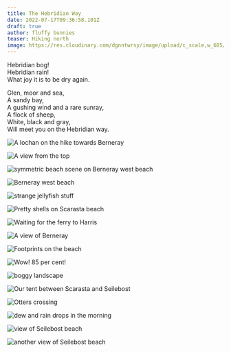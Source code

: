 ```yaml
---
title: The Hebridian Way
date: 2022-07-17T09:36:58.101Z
draft: true
author: fluffy bunnies
teaser: Hiking north
image: https://res.cloudinary.com/dgnntwrsy/image/upload/c_scale,w_685/v1658053124/IMG_20220629_112646_pt55pl.jpg
---
```

Hebridian bog!\
Hebridian rain!\
What joy it is to be dry again.

Glen, moor and sea,\
A sandy bay,\
A gushing wind and a rare sunray,\
A flock of sheep,\
White, black and gray,\
Will meet you on the Hebridian way.

![A lochan on the hike towards Berneray](https://res.cloudinary.com/dgnntwrsy/image/upload/c_scale,w_820/v1658053123/IMG_20220629_120449_hms0p4.jpg)

![A view from the top](https://res.cloudinary.com/dgnntwrsy/image/upload/c_scale,w_775/v1658053125/IMG_20220629_120721_k5nwqn.jpg)

![symmetric beach scene on Berneray west beach](https://res.cloudinary.com/dgnntwrsy/image/upload/c_scale,w_733/v1658053125/IMG_20220629_161021_w6s6wv.jpg)

![Berneray west beach](https://res.cloudinary.com/dgnntwrsy/image/upload/c_scale,w_820/v1658053128/IMG_20220629_161029_dn96hc.jpg)

![strange jellyfish stuff](https://res.cloudinary.com/dgnntwrsy/image/upload/c_scale,w_820/v1658053129/IMG_20220629_155758_lpw3m5.jpg)

![Pretty shells on Scarasta beach](https://res.cloudinary.com/dgnntwrsy/image/upload/c_scale,w_901/v1658053150/IMG_20220630_141957857_fjpt1h.jpg)

![Waiting for the ferry to Harris](https://res.cloudinary.com/dgnntwrsy/image/upload/c_scale,w_852/v1658053152/IMG_20220630_080158159_v9ip9q.jpg)

![A view of Berneray](https://res.cloudinary.com/dgnntwrsy/image/upload/c_scale,w_787/v1658053156/IMG_20220629_104847992_nyjl3l.jpg)

![Footprints on the beach](https://res.cloudinary.com/dgnntwrsy/image/upload/c_scale,w_583/v1658053162/IMG_20220629_190248_larp6f.jpg)

![Wow! 85 per cent!](https://res.cloudinary.com/dgnntwrsy/image/upload/c_scale,w_678/v1658053172/IMG_20220701_192728_sksacf.jpg)

![boggy landscape](https://res.cloudinary.com/dgnntwrsy/image/upload/c_scale,w_617/v1658053191/IMG_20220701_170736_cezlaa.jpg)

![Our tent between Scarasta and Seilebost](https://res.cloudinary.com/dgnntwrsy/image/upload/c_scale,w_833/v1658053193/IMG_20220630_171617772_yko4sr.jpg)

![Otters crossing](https://res.cloudinary.com/dgnntwrsy/image/upload/c_scale,w_879/v1658053192/IMG_20220629_123745717.MP_deyrnn.jpg)

![dew and rain drops in the morning](https://res.cloudinary.com/dgnntwrsy/image/upload/c_scale,w_879/v1658053214/IMG_20220701_090804440_fxbknu.jpg)

![view of Seilebost beach](https://res.cloudinary.com/dgnntwrsy/image/upload/c_scale,w_820/v1658053224/IMG_20220702_093858_tgjgid.jpg)

![another view of Seilebost beach](https://res.cloudinary.com/dgnntwrsy/image/upload/c_scale,w_833/v1658053230/IMG_20220701_131816451_szxxoj.jpg)